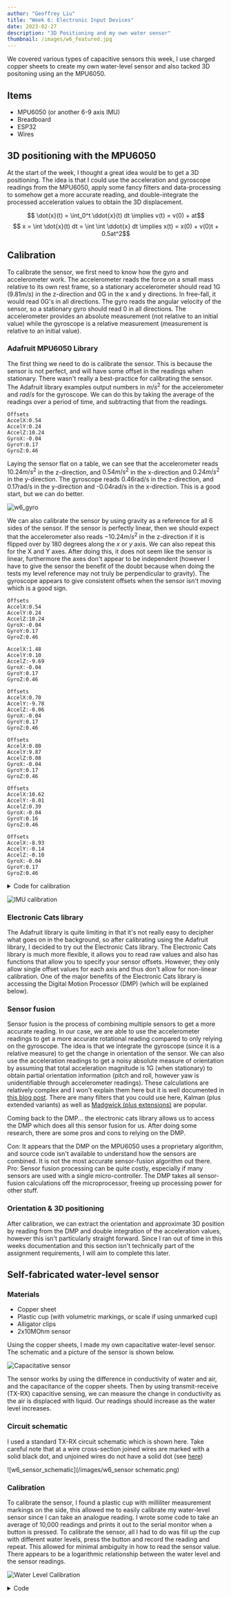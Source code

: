 ```yaml
---
author: "Geoffrey Liu"
title: "Week 6: Electronic Input Devices"
date: 2023-02-27
description: "3D Positioning and my own water sensor"
thumbnail: /images/w6_featured.jpg
---
```


We covered various types of capacitive sensors this week, I use charged copper sheets to create my own water-level sensor and also tacked 3D positoning using an the MPU6050.

## Items

* MPU6050 (or another 6-9 axis IMU)
* Breadboard
* ESP32
* Wires

## 3D positioning with the MPU6050

At the start of the week, I thought a great idea would be to get a 3D positioning. The idea is that I could use the acceleration and gyroscope readings from the MPU6050, apply some fancy filters and data-processing to somehow get a more accurate reading, and double-integrate the processed acceleration values to obtain the 3D displacement.

$$ \dot{x}(t) = \int_0^t \ddot{x}(t) dt \implies v(t) = v(0) + at$$
$$ x = \int \dot{x}(t) dt = \int \int \ddot{x} dt  \implies x(t) = x(0) + v(0)t + 0.5at^2$$

## Calibration

To calibrate the sensor, we first need to know how the gyro and accelerometer work. The accelerometer reads the force on a small mass relative to its own rest frame, so a stationary accelerometer should read 1G (9.81m/s) in the z-direction and 0G in the x and y directions. In free-fall, it would read 0G's in all directions. The gyro reads the angular velocity of the sensor, so a stationary gyro should read 0 in all directions. The accelerometer provides an absolute measurement (not relative to an initial value) while the gyroscope is a relative measurement (measurement is relative to an initial value).

### Adafruit MPU6050 Library

The first thing we need to do is calibrate the sensor. This is because the sensor is not perfect, and will have some offset in the readings when stationary. There wasn't really a best-practice for calibrating the sensor. The Adafruit library examples output numbers in $m/s^2$ for the accelerometer and $rad/s$ for the gyroscope. We can do this by taking the average of the readings over a period of time, and subtracting that from the readings.

```
Offsets
AccelX:0.54
AccelY:0.24
AccelZ:10.24
GyroX:-0.04
GyroY:0.17
GyroZ:0.46
```

Laying the sensor flat on a table, we can see that the accelerometer reads $10.24m/s^2$ in the z-direction, and $0.54m/s^2$ in the x-direction and $0.24m/s^2$ in the y-direction. The gyroscope reads 0.46rad/s in the z-direction, and 0.17rad/s in the y-direction and -0.04rad/s in the x-direction. This is a good start, but we can do better.

![w6_gyro](/images/w6_gyro_plot.gif)

We can also calibrate the sensor by using gravity as a reference for all 6 sides of the sensor. If the sensor is perfectly linear, then we should expect that the accelerometer also reads $-10.24m/s^2$ in the z-direction if it is flipped over by 180 degrees along the $x$ or $y$ axis. We can also repeat this for the X and Y axes. After doing this, it does not seem like the sensor is linear, furthermore the axes don't appear to be independent (however I have to give the sensor the benefit of the doubt because when doing the tests my level reference may not truly be perpendicular to gravity). The gyroscope appears to give consistent offsets when the sensor isn't moving which is a good sign.

```
Offsets
AccelX:0.54
AccelY:0.24
AccelZ:10.24
GyroX:-0.04
GyroY:0.17
GyroZ:0.46

AccelX:1.48
AccelY:0.10
AccelZ:-9.69
GyroX:-0.04
GyroY:0.17
GyroZ:0.46

Offsets
AccelX:0.70
AccelY:-9.78
AccelZ:-0.06
GyroX:-0.04
GyroY:0.17
GyroZ:0.46

Offsets
AccelX:0.80
AccelY:9.87
AccelZ:0.08
GyroX:-0.04
GyroY:0.17
GyroZ:0.46

Offsets
AccelX:10.62
AccelY:-0.01
AccelZ:0.39
GyroX:-0.04
GyroY:0.16
GyroZ:0.46

Offsets
AccelX:-8.93
AccelY:-0.14
AccelZ:-0.10
GyroX:-0.04
GyroY:0.17
GyroZ:0.46

```

<details>
<summary>Code for calibration</summary>

```cpp
// Basic demo for accelerometer readings from Adafruit MPU6050

#include <Adafruit_MPU6050.h>
#include <Adafruit_Sensor.h>
#include <Wire.h>

Adafruit_MPU6050 mpu;

void setup(void) {
  Wire.begin(16, 17);
  Serial.begin(115200);
  while (!Serial) {
    delay(10); // will pause Zero, Leonardo, etc until serial console opens
  }

  // Try to initialize!
  if (!mpu.begin()) {
    Serial.println("Failed to find MPU6050 chip");
    while (1) {
      delay(10);
    }
  }

  mpu.setAccelerometerRange(MPU6050_RANGE_16_G);
  mpu.setGyroRange(MPU6050_RANGE_250_DEG);
  mpu.setFilterBandwidth(MPU6050_BAND_21_HZ);
  Serial.println("");
  delay(100);
}


void Update(){
  float ax = 0;
  float ay = 0;
  float az = 0;
  float gx = 0;
  float gy = 0;
  float gz = 0;
  float currentMicros = micros();
  float n = 0;
  while(n<1000){
    
    if (micros() - currentMicros > 100){ // Get less correlated readings
      sensors_event_t a, g, temp;
      mpu.getEvent(&a, &g, &temp);
      ax += a.acceleration.x;
      ay += a.acceleration.y;
      az += a.acceleration.z;

      gx += g.gyro.x;
      gy += g.gyro.y;
      gz += g.gyro.z;
      
      currentMicros = micros();
      n += 1;
    }
  }
  ax = ax/1000;
  ay = ay/1000;
  az = az/1000;
  gx = gx/1000;
  gy = gy/1000;
  gz = gz/1000;

  Serial.println("Offsets");
  Serial.print("AccelX:");
  Serial.println(ax);
  Serial.print("AccelY:");
  Serial.println(ay);
  Serial.print("AccelZ:");
  Serial.println(az);

  Serial.print("GyroX:");
  Serial.println(gx);
  Serial.print("GyroY:");
  Serial.println(gy);
  Serial.print("GyroZ:");
  Serial.println(gz);
}

void loop() {

  /* Get new sensor events with the readings */
  Update();
}
```

</details>



![IMU calibration](/images/w6_sensor2.png)


### Electronic Cats library

The Adafruit library is quite limiting in that it's not really easy to decipher what goes on in the background, so after calibrating using the Adafruit library, I decided to try out the Electronic Cats library. The Electronic Cats library is much more flexible, it allows you to read raw values and also has functions that allow you to specify your sensor offsets. However, they only allow single offset values for each axis and thus don't allow for non-linear calibration. One of the major benefits of the Electronic Cats library is accessing the Digital Motion Processor (DMP) (which will be explained below).

### Sensor fusion

Sensor fusion is the process of combining multiple sensors to get a more accurate reading. In our case, we are able to use the accelerometer readings to get a more accurate rotational reading compared to only relying on the gyroscope. The idea is that we integrate the gyroscope (since it is a relative measure) to get the change in orientation of the sensor. We can also use the acceleration readings to get a noisy absolute measure of orientation by assuming that total acceleration magnitude is 1G (when stationary) to obtain partial orientation information (pitch and roll, however yaw is unidentifiable through accelerometer readings). These calculations are relatively complex and I won't explain them here but it is well documented in [this blog post](https://yichaozhou.com/post/20220123altitude_filter/). There are many filters that you could use here, Kalman (plus extended variants) as well as [Madgwick (plus extensions)](https://github.com/xioTechnologies/Fusion) are popular.

Coming back to the DMP... the electronic cats library allows us to access the DMP which does all this sensor fusion for us. After doing some research, there are some pros and cons to relying on the DMP.

Con: It appears that the DMP on the MPU6050 uses a proprietary algorithm, and source code isn't available to understand how the sensors are combined. It is not the most accurate sensor-fusion algorithm out there.
Pro: Sensor fusion processing can be quite costly, especially if many sensors are used with a single micro-controller. The DMP takes all sensor-fusion calculations off the microprocessor, freeing up processing power for other stuff.

### Orientation & 3D positioning

After calibration, we can extract the orientation and approximate 3D position by reading from the DMP and double integration of the acceleration values, however this isn't particularly straight forward. Since I ran out of time in this weeks documentation and this section isn't technically part of the assignment requirements, I will aim to complete this later.

## Self-fabricated water-level sensor
### Materials

* Copper sheet
* Plastic cup (with volumetric markings, or scale if using unmarked cup)
* Alligator clips
* 2x10MOhm sensor

Using the copper sheets, I made my own capacitative water-level sensor. The schematic and a picture of the sensor is shown below.

![Capacitative sensor](/images/w6_1.jpeg)

The sensor works by using the difference in conductivity of water and air, and the capacitance of the copper sheets. Then by using transmit-receive (TX-RX) capacitive sensing, we can measure the change in conductivity as the air is displaced with liquid. Our readings should increase as the water level increases.

### Circuit schematic

I used a standard TX-RX circuit schematic which is shown here. Take careful note that at a wire cross-section joined wires are marked with a solid black dot, and unjoined wires do not have a solid dot (see [here](https://commons.wikimedia.org/wiki/File:Wire_Crossover_Symbols_for_Circuit_Diagrams.png))

![w6_sensor_schematic](/images/w6_sensor schematic.png)

### Calibration

To calibrate the sensor, I found a plastic cup with milliliter measurement markings on the side, this allowed me to easily calibrate my water-level sensor since I can take an analogue reading. I wrote some code to take an average of 10,000 readings and prints it out to the serial monitor when a button is pressed. To calibrate the sensor, all I had to do was fill up the cup with different water levels, press the button and record the reading and repeat. This allowed for minimal ambiguity in how to read the sensor value. There appears to be a logarithmic relationship between the water level and the sensor readings.

![Water Level Calibration](/images/w6_sensor1.png)


<details>
<summary>Code</summary>

```cpp
const int buttonPin = 1; 
int buttonState = 0;
int timer = 0;
int data = 0;
int already_read = 0;

// Define capacitor class

class Capacitor{
  int tx_pin;  //Top capacitor plate
  int rx_pin;  //Bottom capacitor plate
  int high_read; //Read when top plate is charging
  int low_read; //Read the resulting discharge of the top plate
  int N_samples = 1000;
  int diff;  //Find the difference between the reading the bottom plate gets when the top plate is charging and then discharges to get the result
  long result;
  int tx_state; //Is the top plate charging?
  unsigned long previousMicros;
  long capTime; //How long I want the top plate to charge

  public:
  Capacitor(int tp, int rp, int interval){  //Declare inputs into my class
    tx_pin = tp;
    rx_pin = rp;
    capTime = interval;
    previousMicros = 0;
    
    pinMode(tx_pin, OUTPUT);
  }
  long Update()
  {
    unsigned long currentMicros = micros(); //Get current time
    result = 0; //Reset the result
    //Read N samples and take the sum of the readings
    for(int i = 0; i<N_samples; i++){
      currentMicros = micros();
      //Charge the top plate
      digitalWrite(tx_pin,HIGH);
      tx_state = HIGH;
      high_read = analogRead(rx_pin); //See what the bottom plate is reading

      //Time charging the tx plate
      if((tx_state == HIGH) && (currentMicros - previousMicros >= capTime)){ //If the top plate has been charging and it is now time to discharge
        previousMicros = currentMicros;
        digitalWrite(tx_pin,LOW);
        tx_state = LOW;
        low_read = analogRead(rx_pin); //See what the bottom plate is reading now
        diff = high_read - low_read;
        result += diff;
      }
    }
    return result;
  }

};
Capacitor cap1(4,A3,1000); //TX on Pin 4, RX on Pin A3, charge the top plate for 100 microseconds

void setup() {
  // put your setup code here, to run once:
  Serial.begin(9600);
}

void loop() {
  // put your main code here, to run repeatedly:

  buttonState = digitalRead(buttonPin);
  digitalWrite(LED_BUILTIN, LOW);
  // Serial.println(buttonState);
  Serial.println('Waiting for values');
  while(buttonState == LOW){
    buttonState = digitalRead(buttonPin);
    if (micros() - timer > 1000000){
      Serial.print(".");
      timer = micros();
    }
  }
  already_read = 0;
  while (buttonState == HIGH){
    buttonState = digitalRead(buttonPin);
    if (already_read == 0){
      Serial.println("Reading values");
      digitalWrite(LED_BUILTIN, HIGH);
      data = cap1.Update();
      Serial.println(data);
      already_read = 1;
    }

  }

  Serial.println("Press button for next reading");
  while(buttonState == LOW){
    buttonState = digitalRead(buttonPin);
    if (micros() - timer > 1000000){
      Serial.print(".");
      timer = micros();
    }
  }

}
```

</details>
